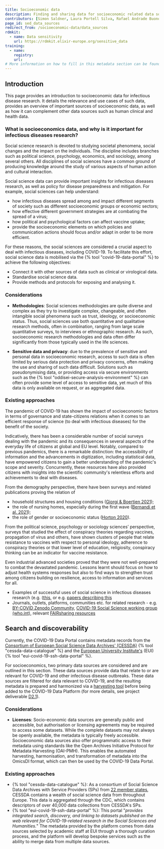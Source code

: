 ```yaml
---
title: Socioeconomic data
description: Finding and sharing data for socioeconomic related data sources.
contributors: [Simon Saldner, Laura Portell Silva, Rafael Andrade Buono, Mari Kleemola, Dimitra Kondyli, Markus Tuominen, Vasso Kalaitzi]
page_id: sed_data_sources
redirect_from: /socioeconomic-data/data_sources
rdmkit:
  - name: Data sensitivity
    url: https://rdmkit.elixir-europe.org/sensitive_data
training:
  - name:
    registry:
    url:
# More information on how to fill in this metadata section can be found here https://www.infectious-diseases-toolkit.org/contribute/page-metadata
---
```


## Introduction

This page provides an introduction to socioeconomic data for infectious disease research. It details the relevance and use cases of such data, provides an overview of important sources of socioeconomic data, as well as how it can complement other data sources such as human clinical and health data.

### What is socioeconomics data, and why is it important for infectious diseases research?

Social science research is devoted to studying societal phenomena, social changes and the impact on the individuals. The discipline includes branches such as political science, psychology, economics, and sociology, among several others. All disciplines of social sciences have a common ground of producing knowledge around the study of various aspects of human action and cultural interaction.

Social science data can provide important insights for infectious diseases research, as well as policy for disease preparedness and mitigation. For example, social sciences can help understand:

- how infectious diseases spread among and impact different segments of society such as different socioeconomic groups or economic sectors;
- how effective different government strategies are at combating the spread of a virus;
- how political and psychological factors can affect vaccine uptake;
- provide the socioeconomic elements on which policies and communication actions should focus and/or adapt in order to be more efficient.

For these reasons, the social sciences are considered a crucial aspect to deal with infectious diseases, including COVID-19. To facilitate this effort, social science data is mobilised via the {% tool "covid-19-data-portal" %} to achieve the following objectives:

- Connect it with other sources of data such as clinical or virological data.
- Standardise social science data.
- Provide methods and protocols for exposing and analysing it. 

### Considerations

- **Methodologies**: Social sciences methodologies are quite diverse and complex as they try to investigate complex, changeable, and often intangible social phenomena such as trust, ideology, or socioeconomic status. Thus, social sciences use both quantitative and qualitative research methods, often in combination, ranging from large scale quantitative surveys, to interviews or ethnographic research. As such, socioeconomic research methodologies and data often differ significantly from those typically used in the life sciences. 

- **Sensitive data and privacy**: due to the prevalence of sensitive and personal data in socioeconomic research, access to such data is often limited by serious data protection and privacy concerns, often making the use and sharing of such data difficult. Solutions such as pseudonymising data, or providing access via secure environments such as the {% tool "oddisei-secure-analysis-environment" %} can often provide some level of access to sensitive data, yet much of this data is only available on request, or as aggregated data. 

### Existing approaches

The pandemic of COVID-19 has shown the impact of socioeconomic factors in terms of governance and state-citizens relations when it comes to an efficient response of science (to deal with infectious diseases) for the benefit of the society. 

Indicatively, there has been a considerable number of social surveys dealing with the pandemic and its consequences in several aspects of the everyday life of citizens at global and EU level. Notably, compared to previous pandemics, there is a remarkable distinction: the accessibility of information and the advancements in digitization, including statistical data, have empowered citizens to gain a better understanding of the pandemic's scope and severity. Concurrently, these resources have also provided citizens with insights into the scientific community's relentless efforts and achievements to deal with diseases.

From the demography perspective, there have been surveys and related publications proving the relation of

- household structures and housing conditions ([Giorgi & Boertien 2021](https://doi.org/10.1186/s41118-021-00124-8));
- the role of nursing homes, especially during the first wave ([Bernandi et al. 2021](https://doi.org/10.1186/s41118-021-00119-5));
- the role of gender or socioeconomic status ([Horton 2020](https://pubmed.ncbi.nlm.nih.gov/32979964/)).

From the political science, psychology or sociology sciences’ perspective, surveys that studied the effect of conspiracy theories regarding vaccines, propagation of virus and others, have shown clusters of people that relate resistance to vaccines with respect to personal ideology, adherence to conspiracy theories or that lower level of education, religiosity, conspiracy thinking can be an indicator for vaccine resistance. 

Even industrial advanced societies proved that they were not well-prepared to combat the devastated pandemic. Lessons learnt should focus on how to adjust health systems responses but also to find ways to strengthen trust among citizens building on resilience, access to information and services for all. 
- Examples of successful uses of social science in infectious diseases research (e.g. ([this](https://madoc.bib.uni-mannheim.de/55629/), or e.g. [papers describing this](https://link.springer.com/content/pdf/10.1007/s13194-021-00416-y.pdf)
- Journals, outlets, platforms, communities etc. for related research - e.g. [BY-COVID Zenodo Community](https://zenodo.org/communities/bycovid/?page=1&size=20), [COVID-19 Social Science working group (who.int)](https://www.who.int/publications/m/item/covid-19-social-science-working-group), relevant [FAIRsharing resources](https://fairsharing.org/3494)


## Search and discoverability

Currently, the COVID-19 Data Portal contains metadata records from the [Consortium of European Social Science Data Archives' (CESSDA)](https://www.cessda.eu/) {% tool "cessda-data-catalogue" %} and the [European University Institute's](https://www.eui.eu/en/home) (EUI) {% tool "eui-covid-19-ssh-data-portal" %}.

For socioeconomics, two primary data sources are considered and are outlined in this section. These data sources provide data that relate to or are relevant for COVID-19 and other infectious disease outbreaks. These data sources are filtered for data relevant to COVID-19, and the resulting metadata is prepared and harmonized via a [harvesting tool](https://t2-4.by-covid.bsc.es/jspui/) before being added to the COVID-19 Data Platform (for more details, see project deliverable [D2.1](https://zenodo.org/record/7017728)).

### Considerations

- **Licenses**: Socio-economic data sources are generally public and accessible, but authorisation or licensing agreements may be required to access some datasets. While the complete datasets may not always be openly available, the metadata is typically freely accessible. Socioeconomic data sources also offer programmatic access to their metadata using standards like the Open Archives Initiative Protocol for Metadata Harvesting (OAI-PMH). This enables the automated harvesting, harmonisation, and transformation of metadata into the OmicsDI format, which can then be used by the COVID-19 Data Portal.

### Existing approaches

- {% tool "cessda-data-catalogue" %}: As a consortium of Social Science Data Archives with Service Providers (SPs) from [22 member states](https://www.cessda.eu/About/Consortium), CESSDA contains a wealth of social science data from throughout Europe. This data is aggregated through the CDC, which contains descriptors of over 40,000 data collections from CESSDA's SPs.  
- {% tool "eui-covid-19-ssh-data-portal" %}: This portal "*provides integrated search, discovery, and linking to datasets published on the web relevant for COVID-19-related research in the Social Sciences and Humanities.*" The metadata provided by the platform comes from data sources selected by academic staff at EUI through a thorough curation process, and the platform will develop bespoke services such as the ability to merge data from multiple data sources. 
